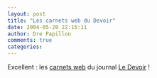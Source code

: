 ```yaml
---
layout: post
title: "Les carnets web du Devoir"
date: 2004-05-20 22:15:11
author: Dre Papillon
comments: true
categories: 
---
```



Excellent : les [carnets web](http://www.ledevoir.com/blog/) du journal [Le Devoir](http://www.ledevoir.com/) !